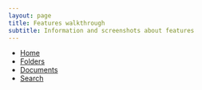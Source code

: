 ```yaml
---
layout: page
title: Features walkthrough
subtitle: Information and screenshots about features
---
```


- [Home](https://devsmn.de/app_help_home.md)
- [Folders](https://devsmn.de/app_help_folders.md)
- [Documents](https://devsmn.de/app_help_documents.md)
- [Search](https://devmsn.de/app_help_search.md)
